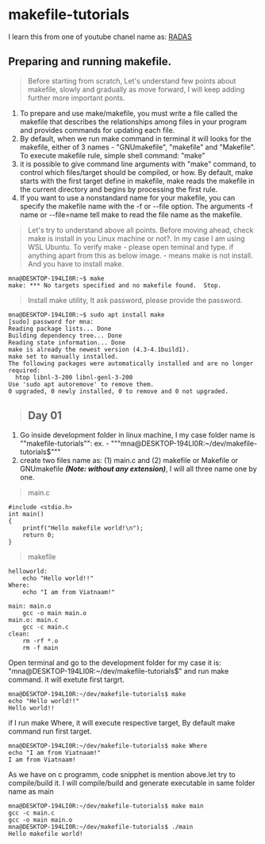 # makefile-tutorials
I learn this from one of youtube chanel name as: [RADAS](https://www.youtube.com/watch?v=h5cHWrEfmRM&list=PLozP2uQO8z1TrtXZuWXg9yF9n2nQXlE7s)


## Preparing and running makefile.
>Before starting from scratch, Let's understand few points about makefile, slowly and gradually as move forward, I will keep adding further more important ponts.


1. To prepare and use make/makefile, you must write a file called the makefile that describes the relationships among files in your program and provides commands for updating each file.
2. By default, when we  run make command in terminal it will looks for the makefile, either of 3 names - "GNUmakefile", "makefile" and "Makefile".
To execute makefile rule, simple shell command: "make"
3. it is possible to give command line arguments with "make" command, to control which files/target should be compiled, or how.
By default, make starts with the first target define in makefile, make reads the makefile in the current directory and
begins by processing the first rule.
4. If you want to use a nonstandard name for your makefile, you can specify the makefile name with the -f or --file option.
The arguments -f name or --file=name tell make to read the file name as the makefile.


> Let's try to understand above all points. 
Before moving ahead, check make is install in you Linux machine or not?. In my case I am using WSL Ubuntu. To verify make - please open teminal and type. if anything apart from this as below image. - means make is not install. And you have to install make.


~~~
mna@DESKTOP-194LI0R:~$ make
make: *** No targets specified and no makefile found.  Stop.
~~~
>Install make utility, It ask password, please provide the password.
~~~
mna@DESKTOP-194LI0R:~$ sudo apt install make
[sudo] password for mna:
Reading package lists... Done
Building dependency tree... Done
Reading state information... Done
make is already the newest version (4.3-4.1build1).
make set to manually installed.
The following packages were automatically installed and are no longer required:
  htop libnl-3-200 libnl-genl-3-200
Use 'sudo apt autoremove' to remove them.
0 upgraded, 0 newly installed, 0 to remove and 0 not upgraded.
~~~

> ## Day 01
1. Go inside development folder in linux machine, I my case folder name is ""makefile-tutorials"": ex. - """mna@DESKTOP-194LI0R:~/dev/makefile-tutorials$"""
1. create two files name as: (1) main.c and (2) makefile or Makefile or GNUmakefile ***(Note: without any extension)***, I will all three name one by one.

>main.c
~~~
#include <stdio.h>
int main()
{
    printf("Hello makefile world!\n");
    return 0;
}
~~~
> makefile
~~~
helloworld:
	echo "Hello world!!"
Where:
	echo "I am from Viatnaam!"

main: main.o
	gcc -o main main.o
main.o: main.c
	gcc -c main.c
clean:
	rm -rf *.o
	rm -f main
~~~
Open terminal and go to the development folder for my case it is: "mna@DESKTOP-194LI0R:~/dev/makefile-tutorials$" and run make command. it will exetute first targrt.
~~~
mna@DESKTOP-194LI0R:~/dev/makefile-tutorials$ make
echo "Hello world!!"
Hello world!!
~~~
if I run make Where, it will execute respective target, By default make command run first target.
~~~
mna@DESKTOP-194LI0R:~/dev/makefile-tutorials$ make Where
echo "I am from Viatnaam!"
I am from Viatnaam!
~~~

As we have on c programm, code snipphet is mention above.let try to compile/build it. I will compile/build and generate executable in same folder name as main
~~~
mna@DESKTOP-194LI0R:~/dev/makefile-tutorials$ make main
gcc -c main.c
gcc -o main main.o
mna@DESKTOP-194LI0R:~/dev/makefile-tutorials$ ./main 
Hello makefile world!
~~~